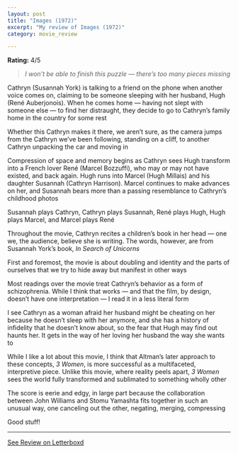 ```yaml
---
layout: post
title: "Images (1972)"
excerpt: "My review of Images (1972)"
category: movie_review

---
```


**Rating:** 4/5

<blockquote><i>I won’t be able to finish this puzzle — there’s too many pieces missing</i></blockquote>Cathryn (Susannah York) is talking to a friend on the phone when another voice comes on, claiming to be someone sleeping with her husband, Hugh (René Auberjonois). When he comes home — having not slept with someone else — to find her distraught, they decide to go to Cathryn’s family home in the country for some rest

Whether this Cathryn makes it there, we aren’t sure, as the camera jumps from the Cathryn we’ve been following, standing on a cliff, to another Cathryn unpacking the car and moving in

Compression of space and memory begins as Cathryn sees Hugh transform into a French lover René (Marcel Bozzuffi), who may or may not have existed, and back again. Hugh runs into Marcel (Hugh Millais) and his daughter Susannah (Cathryn Harrison). Marcel continues to make advances on her, and Susannah bears more than a passing resemblance to Cathryn’s childhood photos

Susannah plays Cathryn, Cathryn plays Susannah, René plays Hugh, Hugh plays Marcel, and Marcel plays René

Throughout the movie, Cathryn recites a children’s book in her head — one we, the audience, believe she is writing. The words, however, are from Susannah York’s book, <i>In Search of Unicorns</i>

First and foremost, the movie is about doubling and identity and the parts of ourselves that we try to hide away but manifest in other ways

Most readings over the movie treat Cathryn’s behavior as a form of schizophrenia. While I think that works — and that the film, by design, doesn’t have one interpretation — I read it in a less literal form

I see Cathryn as a woman afraid her husband might be cheating on her because he doesn’t sleep with her anymore, and she has a history of infidelity that he doesn’t know about, so the fear that Hugh may find out haunts her. It gets in the way of her loving her husband the way she wants to

While I like a lot about this movie, I think that Altman’s later approach to these concepts, <i>3 Women</i>, is more successful as a multifaceted, interpretive piece. Unlike this movie, where reality peels apart,<i> 3 Women</i> sees the world fully transformed and sublimated to something wholly other

The score is eerie and edgy, in large part because the collaboration between John Williams and Stomu Yamashta fits together in such an unusual way, one canceling out the other, negating, merging, compressing

Good stuff!

<hr>

[See Review on Letterboxd](https://boxd.it/4yWFGV)
